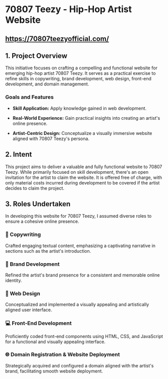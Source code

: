# 70807 Teezy - Hip-Hop Artist Website
## https://70807teezyofficial.com/

## 1. Project Overview

This initiative focuses on crafting a compelling and functional website for emerging hip-hop artist 70807 Teezy. It serves as a practical exercise to refine skills in copywriting, brand development, web design, front-end development, and domain management.

### Goals and Features

- **Skill Application:** Apply knowledge gained in web development.

- **Real-World Experience:** Gain practical insights into creating an artist's online presence.

- **Artist-Centric Design:** Conceptualize a visually immersive website aligned with 70807 Teezy's persona.

## 2. Intent

This project aims to deliver a valuable and fully functional website to 70807 Teezy. While primarily focused on skill development, there's an open invitation for the artist to claim the website. It is offered free of charge, with only material costs incurred during development to be covered if the artist decides to claim the project.

## 3. Roles Undertaken

In developing this website for 70807 Teezy, I assumed diverse roles to ensure a cohesive online presence.

### 📝 Copywriting

Crafted engaging textual content, emphasizing a captivating narrative in sections such as the artist's introduction.

### 🌟 Brand Development

Refined the artist's brand presence for a consistent and memorable online identity.

### 🎨 Web Design

Conceptualized and implemented a visually appealing and artistically aligned user interface.

### 💻 Front-End Development

Proficiently coded front-end components using HTML, CSS, and JavaScript for a functional and visually appealing interface.

### 🌐 Domain Registration & Website Deployment

Strategically acquired and configured a domain aligned with the artist's brand, facilitating smooth website deployment.
